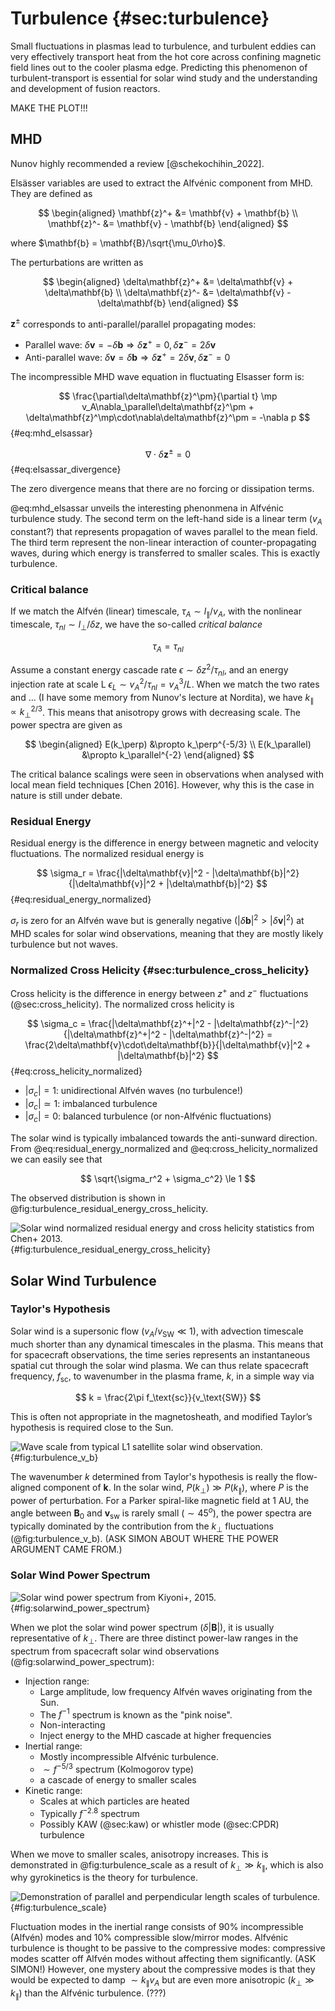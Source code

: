 # Turbulence {#sec:turbulence}

Small fluctuations in plasmas lead to turbulence, and turbulent eddies can very effectively transport heat from the hot core across confining magnetic field lines out to the cooler plasma edge. Predicting this phenomenon of turbulent-transport is essential for solar wind study and the understanding and development of fusion reactors.

MAKE THE PLOT!!!

## MHD

Nunov highly recommended a review [@schekochihin_2022].

Elsässer variables are used to extract the Alfvénic component from MHD. They are defined as

$$
\begin{aligned}
\mathbf{z}^+ &= \mathbf{v} + \mathbf{b} \\
\mathbf{z}^- &= \mathbf{v} - \mathbf{b}
\end{aligned}
$$

where $\mathbf{b} = \mathbf{B}/\sqrt{\mu_0\rho}$.

The perturbations are written as

$$
\begin{aligned}
\delta\mathbf{z}^+ &= \delta\mathbf{v} + \delta\mathbf{b} \\
\delta\mathbf{z}^- &= \delta\mathbf{v} - \delta\mathbf{b}
\end{aligned}
$$

$\mathbf{z}^\pm$ corresponds to anti-parallel/parallel propagating modes:

* Parallel wave: $\delta\mathbf{v}=-\delta\mathbf{b}\Rightarrow \delta\mathbf{z}^+=0, \delta\mathbf{z}^-=2\delta\mathbf{v}$
* Anti-parallel wave: $\delta\mathbf{v}=\delta\mathbf{b}\Rightarrow \delta\mathbf{z}^+=2\delta\mathbf{v}, \delta\mathbf{z}^-=0$

The incompressible MHD wave equation in fluctuating Elsasser form is:

$$
\frac{\partial\delta\mathbf{z}^\pm}{\partial t} \mp v_A\nabla_\parallel\delta\mathbf{z}^\pm + \delta\mathbf{z}^\mp\cdot\nabla\delta\mathbf{z}^\pm = -\nabla p
$$ {#eq:mhd_elsassar}

$$
\nabla\cdot\delta\mathbf{z}^\pm = 0
$$ {#eq:elsassar_divergence}

The zero divergence means that there are no forcing or dissipation terms. 

@eq:mhd_elsassar unveils the interesting phenonmena in Alfvénic turbulence study. The second term on the left-hand side is a linear term ($v_A$ constant?) that represents propagation of waves parallel to the mean field. The third term represent the non-linear interaction of counter-propagating waves, during which energy is transferred to smaller scales. This is exactly turbulence.

### Critical balance

If we match the Alfvén (linear) timescale, $\tau_A \sim l_\parallel/v_A$, with the nonlinear timescale, $\tau_{nl}\sim l_\perp/\delta z$, we have the so-called _critical balance_

$$
\tau_A = \tau_{nl}
$$

Assume a constant energy cascade rate $\epsilon\sim \delta z^2/\tau_{nl}$, and an energy injection rate at scale L $\epsilon_L\sim v_A^2/\tau_{nl}=v_A^3/L$. When we match the two rates and ... (I have some memory from Nunov's lecture at Nordita), we have $k_\parallel\propto k_\perp^{2/3}$. This means that anisotropy grows with decreasing scale. The power spectra are given as

$$
\begin{aligned}
E(k_\perp) &\propto k_\perp^{-5/3} \\
E(k_\parallel) &\propto k_\parallel^{-2}
\end{aligned}
$$

The critical balance scalings were seen in observations when analysed with local mean field techniques [Chen 2016]. However, why this is the case in nature is still under debate.

### Residual Energy

Residual energy is the difference in energy between magnetic and velocity fluctuations. The normalized residual energy is

$$
\sigma_r = \frac{|\delta\mathbf{v}|^2 - |\delta\mathbf{b}|^2}{|\delta\mathbf{v}|^2 + |\delta\mathbf{b}|^2}
$$ {#eq:residual_energy_normalized}

$\sigma_r$ is zero for an Alfvén wave but is generally negative ($|\delta\mathbf{b}|^2 > |\delta\mathbf{v}|^2$) at MHD scales for solar wind observations, meaning that they are mostly likely turbulence but not waves.

### Normalized Cross Helicity {#sec:turbulence_cross_helicity}

Cross helicity is the difference in energy between $z^+$ and $z^-$ fluctuations (@sec:cross_helicity). The normalized cross helicity is

$$
\sigma_c = \frac{|\delta\mathbf{z}^+|^2 - |\delta\mathbf{z}^-|^2}{|\delta\mathbf{z}^+|^2 - |\delta\mathbf{z}^-|^2} = \frac{2\delta\mathbf{v}\cdot\delta\mathbf{b}}{|\delta\mathbf{v}|^2 + |\delta\mathbf{b}|^2}
$$ {#eq:cross_helicity_normalized}

* $|\sigma_c|=1$: unidirectional Alfvén waves (no turbulence!)
* $|\sigma_c|\simeq 1$: imbalanced turbulence
* $|\sigma_c|=0$: balanced turbulence (or non-Alfvénic fluctuations)

The solar wind is typically imbalanced towards the anti-sunward direction. From @eq:residual_energy_normalized and @eq:cross_helicity_normalized we can easily see that

$$
\sqrt{\sigma_r^2 + \sigma_c^2} \le 1
$$

The observed distribution is shown in @fig:turbulence_residual_energy_cross_helicity.

![Solar wind normalized residual energy and cross helicity statistics from Chen+ 2013.](images/solarwind_residual_energy_cross_helicity.png){#fig:turbulence_residual_energy_cross_helicity}

## Solar Wind Turbulence

### Taylor's Hypothesis

Solar wind is a supersonic flow ($v_A/v_{\text{SW}}\ll 1$), with advection timescale much shorter than any dynamical timescales in the plasma. This means that for spacecraft observations, the time series represents an instantaneous spatial cut through the solar wind plasma. We can thus relate spacecraft frequency, $f_{\text{sc}}$, to wavenumber in the plasma frame, $k$, in a simple way via

$$
k = \frac{2\pi f_\text{sc}}{v_\text{SW}}
$$

This is often not appropriate in the magnetosheath, and modified Taylor’s hypothesis is required close to the Sun.

![Wave scale from typical L1 satellite solar wind observation.](images/turbulence_par_perp_L1.png){#fig:turbulence_v_b}

The wavenumber $k$ determined from Taylor's hypothesis is really the flow-aligned component of $\mathbf{k}$. In the solar wind, $P(k_\perp) \gg P(k_\parallel)$, where $P$ is the power of perturbation. For a Parker spiral-like magnetic field at 1 AU, the angle between $\mathbf{B}_0$ and $\mathbf{v}_\text{sw}$ is rarely small ($\sim 45^o$), the power spectra are typically dominated by the contribution from the $k_\perp$ fluctuations (@fig:turbulence_v_b). (ASK SIMON ABOUT WHERE THE POWER ARGUMENT CAME FROM.)

### Solar Wind Power Spectrum

![Solar wind power spectrum from Kiyoni+, 2015.](images/solarwind_power_spectrum.png){#fig:solarwind_power_spectrum}

When we plot the solar wind power spectrum ($\delta|\mathbf{B}|$), it is usually representative of $k_\perp$. There are three distinct power-law ranges in the spectrum from spacecraft solar wind observations (@fig:solarwind_power_spectrum):

* Injection range:
  * Large amplitude, low frequency Alfvén waves originating from the Sun.
  * The $f^{-1}$ spectrum is known as the "pink noise".
  * Non-interacting
  * Inject energy to the MHD cascade at higher frequencies
* Inertial range:
  * Mostly incompressible Alfvénic turbulence.
  * $\sim f^{-5/3}$ spectrum (Kolmogorov type)
  * a cascade of energy to smaller scales
* Kinetic range:
  * Scales at which particles are heated
  * Typically $f^{-2.8}$ spectrum
  * Possibly KAW (@sec:kaw) or whistler mode (@sec:CPDR) turbulence

When we move to smaller scales, anisotropy increases. This is demonstrated in @fig:turbulence_scale as a result of $k_\perp \gg k_\parallel$, which is also why gyrokinetics is the theory for turbulence.

![Demonstration of parallel and perpendicular length scales of turbulence.](images/turbulence_par_perp_scale.png){#fig:turbulence_scale}

Fluctuation modes in the inertial range consists of 90% incompressible (Alfvén) modes and 10% compressible slow/mirror modes. Alfvénic turbulence is thought to be passive to the compressive modes: compressive modes scatter off Alfvén modes without affecting them significantly. (ASK SIMON!) However, one mystery about the compressive modes is that they would be expected to damp $\sim k_\parallel v_A$ but are even more anisotropic ($k_\perp \gg k_\parallel$) than the Alfvénic turbulence. (???)
